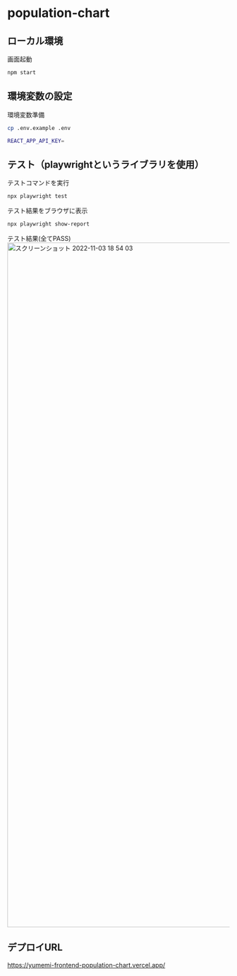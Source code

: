 # population-chart

## ローカル環境

画面起動
```bash
npm start
```

## 環境変数の設定

環境変数準備
```bash
cp .env.example .env
```

```bash
REACT_APP_API_KEY=
```


## テスト（playwrightというライブラリを使用）

テストコマンドを実行

```bash
npx playwright test
```

テスト結果をブラウザに表示

```bash
npx playwright show-report 
```


テスト結果(全てPASS)
<img width="1550" alt="スクリーンショット 2022-11-03 18 54 03" src="https://user-images.githubusercontent.com/103019604/199696907-d28f8ced-2f0b-4ce0-af9b-f8f807ffe3da.png">


## デプロイURL

https://yumemi-frontend-population-chart.vercel.app/
